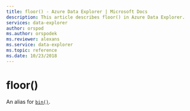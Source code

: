 ```yaml
---
title: floor() - Azure Data Explorer | Microsoft Docs
description: This article describes floor() in Azure Data Explorer.
services: data-explorer
author: orspod
ms.author: orspodek
ms.reviewer: alexans
ms.service: data-explorer
ms.topic: reference
ms.date: 10/23/2018
---
```

# floor()

An alias for [`bin()`](binfunction.md).
